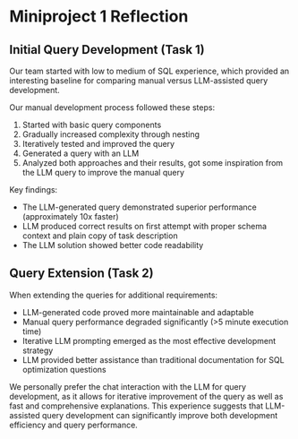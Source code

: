 # Miniproject 1 Reflection

## Initial Query Development (Task 1)

Our team started with low to medium of SQL experience, which provided an interesting baseline for comparing manual versus LLM-assisted query development.

Our manual development process followed these steps:
1. Started with basic query components
2. Gradually increased complexity through nesting
3. Iteratively tested and improved the query
4. Generated a query with an LLM
5. Analyzed both approaches and their results, got some inspiration from the LLM query to improve the manual query

Key findings:
- The LLM-generated query demonstrated superior performance (approximately 10x faster)
- LLM produced correct results on first attempt with proper schema context and plain copy of task description
- The LLM solution showed better code readability

## Query Extension (Task 2)

When extending the queries for additional requirements:
- LLM-generated code proved more maintainable and adaptable
- Manual query performance degraded significantly (>5 minute execution time)
- Iterative LLM prompting emerged as the most effective development strategy
- LLM provided better assistance than traditional documentation for SQL optimization questions

We personally prefer the chat interaction with the LLM for query development, as it allows for iterative improvement of the query as well as fast and comprehensive explanations. This experience suggests that LLM-assisted query development can significantly improve both development efficiency and query performance. 
